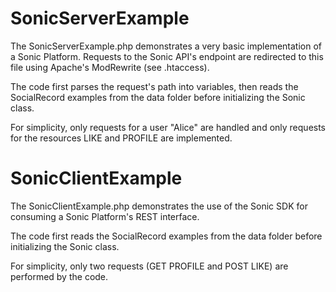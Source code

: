 # SonicServerExample

The SonicServerExample.php demonstrates a very basic implementation of a Sonic Platform. Requests to the Sonic API's endpoint are redirected to this file using Apache's ModRewrite (see .htaccess).

The code first parses the request's path into variables, then reads the SocialRecord examples from the data folder before initializing the Sonic class.

For simplicity, only requests for a user "Alice" are handled and only requests for the resources LIKE and PROFILE are implemented.

# SonicClientExample

The SonicClientExample.php demonstrates the use of the Sonic SDK for consuming a Sonic Platform's REST interface.

The code first reads the SocialRecord examples from the data folder before initializing the Sonic class.

For simplicity, only two requests (GET PROFILE and POST LIKE) are performed by the code.